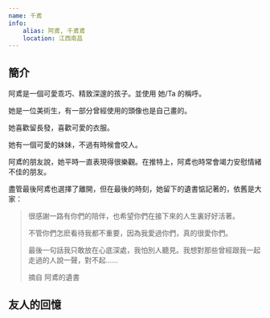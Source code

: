 ```yaml
---
name: 千鳶
info:
    alias: 阿鳶, 千鳶鳶
    location: 江西南昌
---
```


## 簡介

阿鳶是一個可愛乖巧、精致深邃的孩子。並使用 她/Ta 的稱呼。

她是一位美術生，有一部分曾經使用的頭像也是自己畫的。

她喜歡留長發，喜歡可愛的衣服。

她有一個可愛的妹妹，不過有時候會咬人。

阿鳶的朋友說，她平時一直表現得很樂觀。在推特上，阿鳶也時常會竭力安慰情緒不佳的朋友。

盡管最後阿鳶也選擇了離開，但在最後的時刻，她留下的遺書惦記著的，依舊是大家：

> 很感謝一路有你們的陪伴，也希望你們在接下來的人生裏好好活著。
> 
> 不管你們怎麽看待我都不重要，因為我愛過你們，真的很愛你們。
>
> 最後一句話我只敢放在心底深處，我怕別人聽見。我想對那些曾經跟我一起走過的人說一聲，對不起……
> 
> 摘自 阿鳶的遺書 

## 友人的回憶

<!-- 沈奈昔：

阿鳶。。。
好後悔沒一起玩，最終也沒見到。當時和父母吵架，被各種侮辱。不被允許各種喜歡的東西。被逼著參加無用聚會。
一個順女說「以後見不到的人（很難相互幫助的人）為什麽還要見」。奈昔是覺得同類見面太難得了，就怕怎麽被父母逼死了。可惜同城就有人這樣。。。
會記住阿鳶說的「od是壞文明」
晚安 -->
